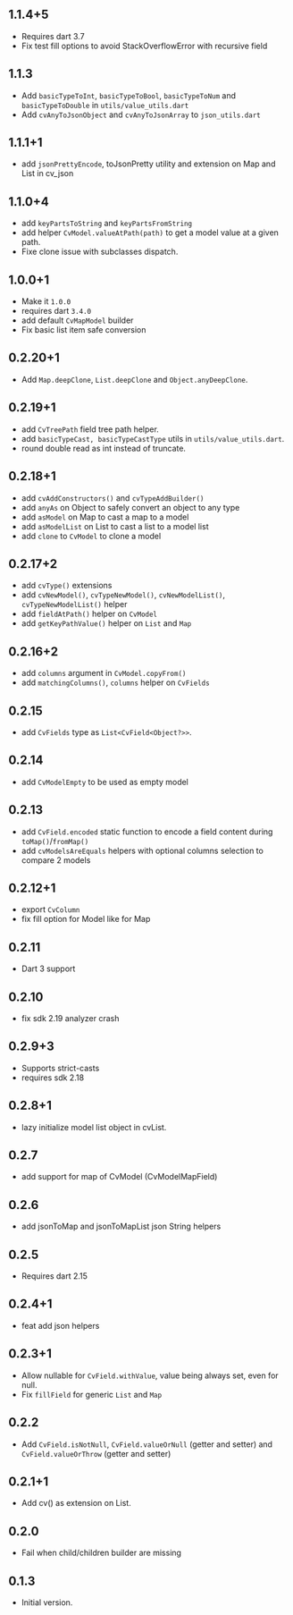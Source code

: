 ## 1.1.4+5

* Requires dart 3.7
* Fix test fill options to avoid StackOverflowError with recursive field

## 1.1.3

* Add `basicTypeToInt`, `basicTypeToBool`, `basicTypeToNum` and `basicTypeToDouble` in `utils/value_utils.dart`
* Add `cvAnyToJsonObject` and `cvAnyToJsonArray` to  `json_utils.dart`

## 1.1.1+1

* add `jsonPrettyEncode`, toJsonPretty utility and extension on Map and List in cv_json

## 1.1.0+4

* add `keyPartsToString` and `keyPartsFromString`
* add helper `CvModel.valueAtPath(path)` to get a model value at a given path.
* Fixe clone issue with subclasses dispatch.

## 1.0.0+1

* Make it `1.0.0`
* requires dart `3.4.0`
* add default `CvMapModel` builder
* Fix basic list item safe conversion

## 0.2.20+1

* Add `Map.deepClone`, `List.deepClone` and `Object.anyDeepClone`.
 
## 0.2.19+1

* add `CvTreePath` field tree path helper.
* add `basicTypeCast, basicTypeCastType` utils in `utils/value_utils.dart`.
* round double read as int instead of truncate.

## 0.2.18+1

* add `cvAddConstructors()` and `cvTypeAddBuilder()`
* add `anyAs` on Object to safely convert an object to any type
* add `asModel` on Map to cast a map to a model
* add `asModelList` on List to cast a list to a model list
* add `clone` to `CvModel` to clone a model

## 0.2.17+2

* add `cvType()` extensions
* add `cvNewModel()`, `cvTypeNewModel()`, `cvNewModelList()`, `cvTypeNewModelList()` helper
* add `fieldAtPath()` helper on `CvModel`
* add `getKeyPathValue()` helper on `List` and `Map`

## 0.2.16+2

* add `columns` argument in `CvModel.copyFrom()`
* add `matchingColumns()`, `columns` helper on `CvFields`

## 0.2.15

* add `CvFields` type as `List<CvField<Object?>>`.

## 0.2.14

* add `CvModelEmpty` to be used as empty model

## 0.2.13

* add `CvField.encoded` static function to encode a field content during `toMap()`/`fromMap()`
* add `cvModelsAreEquals` helpers with optional columns selection to compare 2 models

## 0.2.12+1

* export `CvColumn`
* fix fill option for Model like for Map

## 0.2.11

* Dart 3 support

## 0.2.10

* fix sdk 2.19 analyzer crash

## 0.2.9+3

* Supports strict-casts
* requires sdk 2.18

## 0.2.8+1

- lazy initialize model list object in cvList.

## 0.2.7

- add support for map of CvModel (CvModelMapField)

## 0.2.6

- add jsonToMap and jsonToMapList json String helpers

## 0.2.5

- Requires dart 2.15

## 0.2.4+1

- feat add json helpers

## 0.2.3+1

- Allow nullable for `CvField.withValue`, value being always set, even for null.
- Fix `fillField` for generic `List` and `Map`

## 0.2.2

- Add `CvField.isNotNull`, `CvField.valueOrNull` (getter and setter) and `CvField.valueOrThrow` (getter and setter)

## 0.2.1+1

- Add cv() as extension on List<Map>.

## 0.2.0

- Fail when child/children builder are missing

## 0.1.3

- Initial version.
